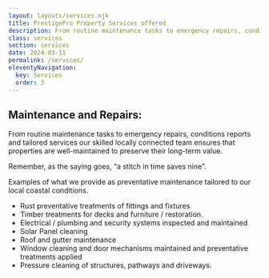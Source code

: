 ```yaml
---
layout: layouts/services.njk
title: PrestigePro Property Services offered
description: From routine maintenance tasks to emergency repairs, conditions reports and tailored services our skilled locally connected team ensures that properties are well-maintained to preserve their long-term value.
class: services
section: services
date: 2024-03-11
permalink: /services/
eleventyNavigation:
  key: Services
  order: 3
---
```




## Maintenance and Repairs: ## 

From routine maintenance tasks to emergency repairs, conditions reports and tailored services our skilled locally connected team ensures that properties are well-maintained to preserve their long-term value. 

Remember, as the saying goes, “a stitch in time saves nine”.

Examples of what we provide as preventative maintenance tailored to our local coastal conditions.

- Rust preventative treatments of fittings and fixtures
- Timber treatments for decks and furniture / restoration.
- Electrical / plumbing and security systems inspected and maintained 
- Solar Panel cleaning 
- Roof and gutter maintenance
- Window cleaning and door mechanisms maintained and preventative treatments applied
- Pressure cleaning of structures, pathways and driveways.



